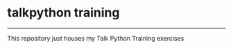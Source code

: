 # talkpython training
-----------------------

This repository just houses my Talk Python Training exercises